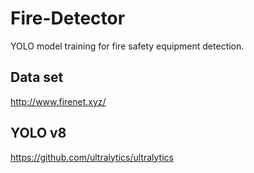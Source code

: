 # Fire-Detector
YOLO model training for fire safety equipment detection.

## Data set
http://www.firenet.xyz/ 

## YOLO v8
https://github.com/ultralytics/ultralytics